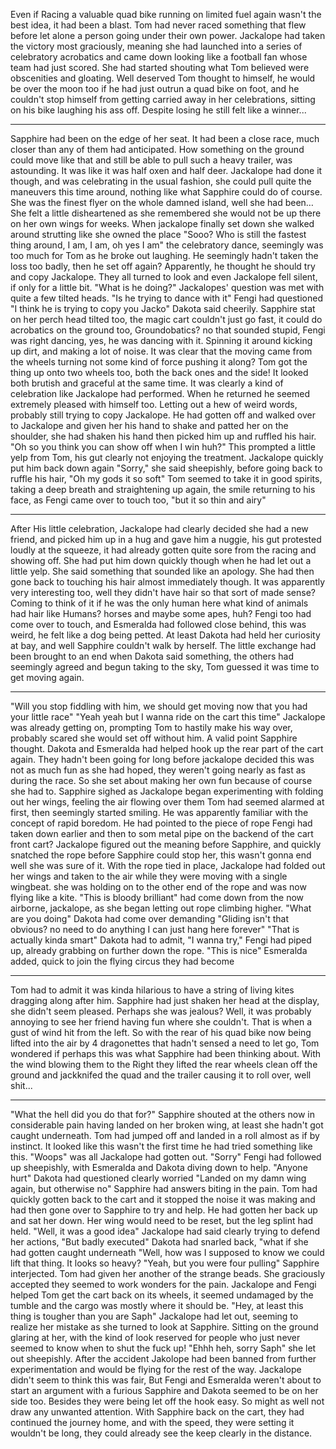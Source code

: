 
Even if Racing a valuable quad bike running on limited fuel again wasn't the best idea, it had been a blast. Tom had never raced something that flew before let alone a person going under their own power. Jackalope had taken the victory most graciously, meaning she had launched into a series of celebratory acrobatics and came down looking like a football fan whose team had just scored. She had started shouting what Tom believed were obscenities and gloating. Well deserved Tom thought to himself, he would be over the moon too if he had just outrun a quad bike on foot, and he couldn't stop himself from getting carried away in her celebrations, sitting on his bike laughing his ass off. Despite losing he still felt like a winner...
***
Sapphire had been on the edge of her seat. It had been a close race, much closer than any of them had anticipated. How something on the ground could move like that and still be able to pull such a heavy trailer, was astounding.
It was like it was half oxen and half deer. Jackalope had done it though, and was celebrating in the usual fashion, she could pull quite the maneuvers this time around, nothing like what Sapphire could do of course. She was the finest flyer on the whole damned island, well she had been… She felt a little disheartened as she remembered she would not be up there on her own wings for weeks. When jackalope finally set down she walked around strutting like she owned the place
"Sooo? Who is still the fastest thing around, I am, I am, oh yes I am" the celebratory dance, seemingly was too much for Tom as he broke out laughing.
He seemingly hadn't taken the loss too badly, then he set off again? Apparently, he thought he should try and copy Jackalope. They all turned to look and even Jackalope fell silent, if only for a little bit. "What is he doing?" Jackalopes' question was met with quite a few tilted heads.
"Is he trying to dance with it" Fengi had questioned
"I think he is trying to copy you Jacko" Dakota said cheerily.
Sapphire stat on her perch head tilted too, the magic cart couldn't just go fast, it could do acrobatics on the ground too, Groundobatics? no that sounded stupid, Fengi was right dancing, yes, he was dancing with it. Spinning it around kicking up dirt, and making a lot of noise. It was clear that the moving came from the wheels turning not some kind of force pushing it along? Tom got the thing up onto two wheels too, both the back ones and the side! It looked both brutish and graceful at the same time. It was clearly a kind of celebration like Jackalope had performed. When he returned he seemed extremely pleased with himself too. Letting out a hew of weird words, probably still trying to copy Jackalope.
He had gotten off and walked over to Jackalope and given her his hand to shake and patted her on the shoulder, she had shaken his hand then picked him up and ruffled his hair.
"Oh so you think you can show off when I win huh?" This prompted a little yelp from Tom, his gut clearly not enjoying the treatment. Jackalope quickly put him back down again "Sorry," she said sheepishly, before going back to ruffle his hair,
"Oh my gods it so soft" Tom seemed to take it in good spirits, taking a deep breath and straightening up again, the smile returning to his face, as Fengi came over to touch too, "but it so thin and airy"
***
After His little celebration, Jackalope had clearly decided she had a new friend, and picked him up in a hug and gave him a nuggie, his gut protested loudly at the squeeze, it had already gotten quite sore from the racing and showing off. She had put him down quickly though when he had let out a little yelp. She said something that sounded like an apology. She had then gone back to touching his hair almost immediately though. It was apparently very interesting too, well they didn't have hair so that sort of made sense? Coming to think of it if he was the only human here what kind of animals had hair like Humans? horses and maybe some apes, huh?
Fengi too had come over to touch, and Esmeralda had followed close behind, this was weird, he felt like a dog being petted. At least Dakota had held her curiosity at bay, and well Sapphire couldn't walk by herself. The little exchange had been brought to an end when Dakota said something, the others had seemingly agreed and begun taking to the sky, Tom guessed it was time to get moving again.
***
"Will you stop fiddling with him, we should get moving now that you had your little race"
"Yeah yeah but I wanna ride on the cart this time" Jackalope was already getting on, prompting Tom to hastily make his way over, probably scared she would set off without him. A valid point Sapphire thought. Dakota and Esmeralda had helped hook up the rear part of the cart again.
They hadn't been going for long before jackalope decided this was not as much fun as she had hoped, they weren't going nearly as fast as during the race. So she set about making her own fun because of course she had to. Sapphire sighed as Jackalope began experimenting with folding out her wings, feeling the air flowing over them
Tom had seemed alarmed at first, then seemingly started smiling. He was apparently familiar with the concept of rapid boredom. He had pointed to the piece of rope Fengi had taken down earlier and then to som metal pipe on the backend of the cart front cart? Jackalope figured out the meaning before Sapphire, and quickly snatched the rope before Sapphire could stop her, this wasn't gonna end well she was sure of it.
With the rope tied in place, Jackalope had folded out her wings and taken to the air while they were moving with a single wingbeat. she was holding on to the other end of the rope and was now flying like a kite.
"This is bloody brilliant" had come down from the now airborne, jackalope, as she began letting out rope climbing higher.
"What are you doing" Dakota had come over demanding
"Gliding isn't that obvious? no need to do anything I can just hang here forever"
"That is actually kinda smart" Dakota had to admit,
"I wanna try," Fengi had piped up, already grabbing on further down the rope.
"This is nice" Esmeralda added, quick to join the flying circus they had become
***
Tom had to admit it was kinda hilarious to have a string of living kites dragging along after him.
Sapphire had just shaken her head at the display, she didn't seem pleased. Perhaps she was jealous? Well, it was probably annoying to see her friend having fun where she couldn't. That is when a gust of wind hit from the left.
So with the rear of his quad bike now being lifted into the air by 4 dragonettes that hadn't sensed a need to let go, Tom wondered if perhaps this was what Sapphire had been thinking about. With the wind blowing them to the Right they lifted the rear wheels clean off the ground and jackknifed the quad and the trailer causing it to roll over, well shit...
***
"What the hell did you do that for?" Sapphire shouted at the others now in considerable pain having landed on her broken wing, at least she hadn't got caught underneath. Tom had jumped off and landed in a roll almost as if by instinct. It looked like this wasn't the first time he had tried something like this.
"Woops" was all Jackalope had gotten out.
"Sorry" Fengi had followed up sheepishly, with Esmeralda and Dakota diving down to help.
"Anyone hurt" Dakota had questioned clearly worried
"Landed on my damn wing again, but otherwise no" Sapphire had answers biting in the pain.
Tom had quickly gotten back to the cart and it stopped the noise it was making and had then gone over to Sapphire to try and help. He had gotten her back up and sat her down. Her wing would need to be reset, but the leg splint had held.
"Well, it was a good idea" Jackalope had said clearly trying to defend her actions,
"But badly executed" Dakota had snarled back, "what if she had gotten  caught underneath
"Well, how was I supposed to know we could lift that thing. It looks so heavy?
"Yeah, but you were four pulling" Sapphire interjected.
Tom had given her another of the strange beads. She graciously accepted they seemed to work wonders for the pain. Jackalope and Fengi helped Tom get the cart back on its wheels, it seemed undamaged by the tumble and the cargo was mostly where it should be.
"Hey, at least this thing is tougher than you are Saph" Jackalope had let out, seeming to realize her mistake as she turned to look at Sapphire. Sitting on the ground glaring at her, with the kind of look reserved for people who just never seemed to know when to shut the fuck up!
"Ehhh heh, sorry Saph" she let out sheepishly.
After the accident Jakolope had been banned from further experimentation and would be flying for the rest of the way. Jackalope didn't seem to think this was fair, But Fengi and Esmeralda weren't about to start an argument with a furious Sapphire and Dakota seemed to be on her side too. Besides they were being let off the hook easy. So might as well not draw any unwanted attention.
With Sapphire back on the cart, they had continued the journey home, and with the speed, they were setting it wouldn't be long, they could already see the keep clearly in the distance.
